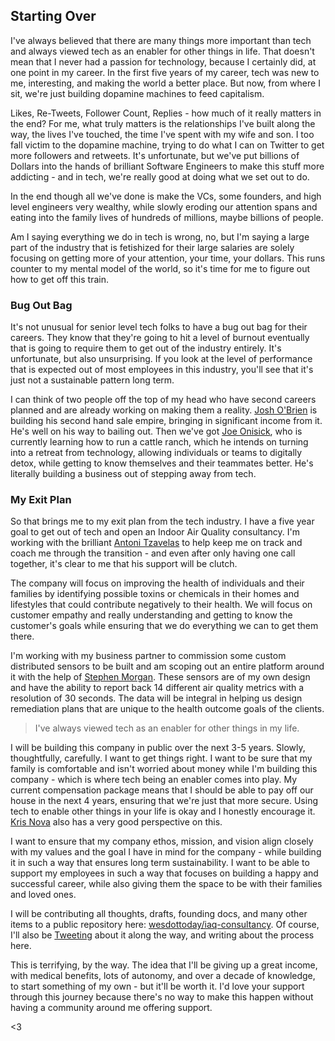 ## Starting Over

I've always believed that there are many things more important than tech and always viewed tech as an enabler for other things in life. That doesn't mean that I never had a passion for technology, because I certainly did, at one point in my career. In the first five years of my career, tech was new to me, interesting, and making the world a better place. But now, from where I sit, we're just building dopamine machines to feed capitalism. 

Likes, Re-Tweets, Follower Count, Replies - how much of it really matters in the end? For me, what truly matters is the relationships I've built along the way, the lives I've touched, the time I've spent with my wife and son. I too fall victim to the dopamine machine, trying to do what I can on Twitter to get more followers and retweets. It's unfortunate, but we've put billions of Dollars into the hands of brilliant Software Engineers to make this stuff more addicting - and in tech, we're really good at doing what we set out to do.

In the end though all we've done is make the VCs, some founders, and high level engineers very wealthy, while slowly eroding our attention spans and eating into the family lives of hundreds of millions, maybe billions of people.

Am I saying everything we do in tech is wrong, no, but I'm saying a large part of the industry that is fetishized for their large salaries are solely focusing on getting more of your attention, your time, your dollars. This runs counter to my mental model of the world, so it's time for me to figure out how to get off this train.

### Bug Out Bag

It's not unusual for senior level tech folks to have a bug out bag for their careers. They know that they're going to hit a level of burnout eventually that is going to require them to get out of the industry entirely. It's unfortunate, but also unsurprising. If you look at the level of performance that is expected out of most employees in this industry, you'll see that it's just not a sustainable pattern long term. 

I can think of two people off the top of my head who have second careers planned and are already working on making them a reality. [Josh O'Brien](https://twitter.com/joshobrien77) is building his second hand sale empire, bringing in significant income from it. He's well on his way to bailing out. Then we've got [Joe Onisick](https://twitter.com/joeonisick), who is currently learning how to run a cattle ranch, which he intends on turning into a retreat from technology, allowing individuals or teams to digitally detox, while getting to know themselves and their teammates better. He's literally building a business out of stepping away from tech. 

### My Exit Plan

So that brings me to my exit plan from the tech industry. I have a five year goal to get out of tech and open an Indoor Air Quality consultancy. I'm working with the brilliant [Antoni Tzavelas](https://twitter.com/antoniscloud) to help keep me on track and coach me through the transition - and even after only having one call together, it's clear to me that his support will be clutch. 

The company will focus on improving the health of individuals and their families by identifying possible toxins or chemicals in their homes and lifestyles that could contribute negatively to their health. We will focus on customer empathy and really understanding and getting to know the customer's goals while ensuring that we do everything we can to get them there. 

I'm working with my business partner to commission some custom distributed sensors to be built and am scoping out an entire platform around it with the help of [Stephen Morgan](https://twitter.com/rebelopsio). These sensors are of my own design and have the ability to report back 14 different air quality metrics with a resolution of 30 seconds. The data will be integral in helping us design remediation plans that are unique to the health outcome goals of the clients. 

> I've always viewed tech as an enabler for other things in my life.

I will be building this company in public over the next 3-5 years. Slowly, thoughtfully, carefully. I want to get things right. I want to be sure that my family is comfortable and isn't worried about money while I'm building this company - which is where tech being an enabler comes into play. My current compensation package means that I should be able to pay off our house in the next 4 years, ensuring that we're just that more secure. Using tech to enable other things in your life is okay and I honestly encourage it. [Kris Nova](https://twitter.com/krisnova) also has a very good perspective on this.

I want to ensure that my company ethos, mission, and vision align closely with my values and the goal I have in mind for the company - while building it in such a way that ensures long term sustainability. I want to be able to support my employees in such a way that focuses on building a happy and successful career, while also giving them the space to be with their families and loved ones.

I will be contributing all thoughts, drafts, founding docs, and many other items to a public repository here: [wesdottoday/iaq-consultancy](https://github.com/wesdottoday/iaq-consultancy). Of course, I'll also be [Tweeting](https://twitter.com/wesdottoday) about it along the way, and writing about the process here.

This is terrifying, by the way. The idea that I'll be giving up a great income, with medical benefits, lots of autonomy, and over a decade of knowledge, to start something of my own - but it'll be worth it. I'd love your support through this journey because there's no way to make this happen without having a community around me offering support. 

<3